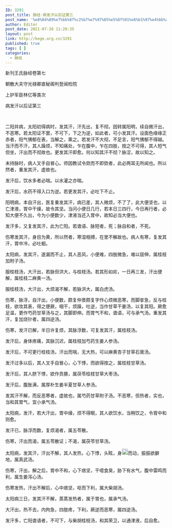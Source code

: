 ```yaml
---
ID: 3291
post_title: 脉经·病发汗以后证第三
post_name: '%e8%84%89%e7%bb%8f%c2%b7%e7%97%85%e5%8f%91%e6%b1%97%e4%bb%a5%e5%90%8e%e8%af%81%e7%ac%ac%e4%b8%89'
author: Editor
post_date: 2021-07-26 11:20:35
layout: post
link: http://kege.org.cn/3291
published: true
tags: [ ]
categories:
  - 脉经
---
```

新刊王氏脉经卷第七

朝散大夫守光禄卿直秘阁判登闻检院

上护军臣林亿等类次

病发汗以后证第三

&nbsp;
<p class="content">二阳并病，太阳初得病时，发其汗，汗先出，复不彻，因转属阳明，续自微汗出，不恶寒。若太阳证不罢，不可下，下之为逆，如此者，可小发其汗。设面色缘缘正赤者，阳气怫郁在表，当解之，熏之。若发汗不大彻，不足言，阳气怫郁不得越。当汗而不汗，其人躁烦，不知痛处，乍在腹中，乍在四肢，按之不可得，其人短气但坐，汗出而不彻故也。更发其汗即愈。何以知其汗不彻？脉涩，故以知之。</p>
<p class="content">未持脉时，病人叉手自冒心。师因教试令欬而不即欬者，此必两耳无所闻也。所以然者，重发其汗，虚故也。</p>
<p class="content">发汗后，饮水多者必喘。以水灌之亦喘。</p>
<p class="content">发汗后，水药不得入口为逆。若更发其汗，必吐下不止。</p>
<p class="content">阳明病，本自汗出，医复重发其汗，病已差，其人微烦，不了了，此大便坚也，以亡津液，胃中干燥，故令其坚。当问小便日几行，若本日三四行，今日再行者，必知大便不久出，今为小便数少，津液当还入胃中，故知必当大便也。</p>
<p class="content">发汗多，又复发其汗，此为亡阳。若谵语、脉短者，死；脉自和者，不死。</p>
<p class="content">伤寒发其汗，身目为黄，所以然者，寒湿相搏，在里不解故也。病人有寒，复发其汗，胃中冷，必吐蛔。</p>
<p class="content">太阳病，发其汗，遂漏而不止，其人恶风，小便难，四肢微急，难以屈伸，属桂枝加附子汤。</p>
<p class="content">服桂枝汤，大汗出，若脉但洪大，与桂枝汤。若其形如疟，一日再三发，汗出便解，属桂枝二麻黄一汤。</p>
<p class="content">服桂枝汤，大汗出，大烦渴不解，若脉洪大，属白虎汤。</p>
<p class="content">伤寒，脉浮，自汗出，小便数，颇复<span class="emphasis_small">仲景颇复字作心烦</span>微恶寒，而脚挛急，反与桂枝，欲攻其表，得之便厥，咽干，烦躁，吐逆，当作甘草干姜汤，以复其阳。厥愈足温，更作芍药甘草汤与之，其脚即伸。而胃气不和，谵语，可与承气汤。重发其汗，复加烧针者，属四逆汤。</p>
<p class="content">伤寒，发汗已解，半日许复烦，其脉浮数，可复发其汗，属桂枝汤。</p>
<p class="content">发汗后，身体疼痛，其脉沉迟，属桂枝加芍药生姜人参汤。</p>
<p class="content">发汗后，不可更行桂枝汤，汗出而喘，无大热，可以麻黄杏子甘草石膏汤。</p>
<p class="content">发汗过多以后，其人叉手自冒心，心下悸，而欲得按之，属桂枝甘草汤。</p>
<p class="content">发汗后，其人脐下悸，欲作贲豚，属茯苓桂枝甘草大枣汤。</p>
<p class="content">发汗后，腹胀满，属厚朴生姜半夏甘草人参汤。</p>
<p class="content">发其汗不解，而反恶寒者，虚故也，属芍药甘草附子汤。不恶寒，但热者，实也，当和其胃气，宜小承气汤。</p>
<p class="content">太阳病，发汗，若大汗出，胃中燥，烦不得眠，其人欲饮水，当稍饮之，令胃中和则愈。</p>
<p class="content">发汗已，脉浮而数，复烦渴者，属五苓散。</p>
<p class="content">伤寒，汗出而渴，属五苓散证；不渴，属茯苓甘草汤。</p>
<p class="content">太阳病，发其汗，汗出不解，其人发热，心下悸，头眩，身<img class="picture_character" src="https://rwzyzs.pmphai.com/epub/5cd2470a7d1edc32c10d4456/OEBPS/images/txt007_10.png" alt="img" width="19" height="19" />而动，振振欲擗地，属真武汤。</p>
<p class="content">伤寒，汗出，解之后，胃中不和，心下痞坚，干噫食臭，胁下有水气，腹中雷鸣而利，属生姜泻心汤。</p>
<p class="content">伤寒发热，汗出不解后，心中痞坚，呕而下利，属大柴胡汤。</p>
<p class="content">太阳病三日，发其汗不解，蒸蒸发热者，属于胃也，属承气汤。</p>
<p class="content">大汗出，热不去，内拘急，四肢疼，下利，厥逆而恶寒，属四逆汤。</p>
<p class="content">发汗多，亡阳谵语者，不可下，与柴胡桂枝汤，和其荣卫，以通津液，后自愈。</p>